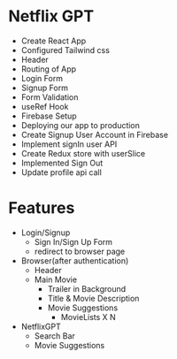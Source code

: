 # Netflix GPT

- Create React App
- Configured Tailwind css
- Header
- Routing of App
- Login Form
- Signup Form
- Form Validation
- useRef Hook
- Firebase Setup
- Deploying our app to production
- Create Signup User Account in Firebase
- Implement signIn user API
- Create Redux store with userSlice
- Implemented Sign Out
- Update profile api call

# Features

- Login/Signup
  - Sign In/Sign Up Form
  - redirect to browser page
- Browser(after authentication)
  - Header
  - Main Movie
    - Trailer in Background
    - Title & Movie Description
    - Movie Suggestions
      - MovieLists X N
- NetflixGPT
  - Search Bar
  - Movie Suggestions
